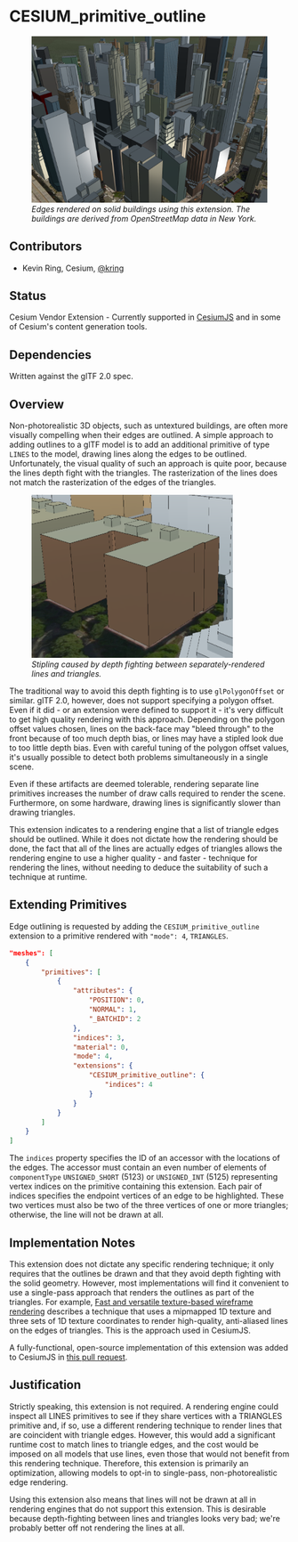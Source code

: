 # CESIUM_primitive_outline

<figure>
<img src="./figures/with-extension.png"/>
<figcaption><em>Edges rendered on solid buildings using this extension. The buildings are derived from OpenStreetMap data in New York.</em></figcaption>
</figure>

## Contributors

- Kevin Ring, Cesium, [@kring](https://github.com/kring)

## Status

Cesium Vendor Extension - Currently supported in [CesiumJS](https://cesium.com/cesiumjs) and in some of Cesium's content generation tools.

## Dependencies

Written against the glTF 2.0 spec.

## Overview

Non-photorealistic 3D objects, such as untextured buildings, are often more visually compelling when their edges are outlined. A simple approach to adding outlines to a glTF model is to add an additional primitive of type `LINES` to the model, drawing lines along the edges to be outlined. Unfortunately, the visual quality of such an approach is quite poor, because the lines depth fight with the triangles. The rasterization of the lines does not match the rasterization of the edges of the triangles.

<figure>
<img src="./figures/depth-fighting.png"/>
<figcaption><em>Stipling caused by depth fighting between separately-rendered lines and triangles.</em></figcaption>
</figure>

The traditional way to avoid this depth fighting is to use `glPolygonOffset` or similar. glTF 2.0, however, does not support specifying a polygon offset. Even if it did - or an extension were defined to support it - it's very difficult to get high quality rendering with this approach. Depending on the polygon offset values chosen, lines on the back-face may "bleed through" to the front because of too much depth bias, or lines may have a stipled look due to too little depth bias. Even with careful tuning of the polygon offset values, it's usually possible to detect both problems simultaneously in a single scene.

Even if these artifacts are deemed tolerable, rendering separate line primitives increases the number of draw calls required to render the scene. Furthermore, on some hardware, drawing lines is significantly slower than drawing triangles.

This extension indicates to a rendering engine that a list of triangle edges should be outlined. While it does not dictate how the rendering should be done, the fact that all of the lines are actually edges of triangles allows the rendering engine to use a higher quality - and faster - technique for rendering the lines, without needing to deduce the suitability of such a technique at runtime.

## Extending Primitives

Edge outlining is requested by adding the `CESIUM_primitive_outline` extension to a primitive rendered with `"mode": 4`, `TRIANGLES`.

```json
"meshes": [
    {
        "primitives": [
            {
                "attributes": {
                    "POSITION": 0,
                    "NORMAL": 1,
                    "_BATCHID": 2
                },
                "indices": 3,
                "material": 0,
                "mode": 4,
                "extensions": {
                    "CESIUM_primitive_outline": {
                        "indices": 4
                    }
                }
            }
        ]
    }
]
```

The `indices` property specifies the ID of an accessor with the locations of the edges. The accessor must contain an even number of elements of `componentType` `UNSIGNED_SHORT` (5123) or `UNSIGNED_INT` (5125) representing vertex indices on the primitive containing this extension. Each pair of indices specifies the endpoint vertices of an edge to be highlighted. These two vertices must also be two of the three vertices of one or more triangles; otherwise, the line will not be drawn at all.

## Implementation Notes

This extension does not dictate any specific rendering technique; it only requires that the outlines be drawn and that they avoid depth fighting with the solid geometry. However, most implementations will find it convenient to use a single-pass approach that renders the outlines as part of the triangles. For example, [Fast and versatile texture-based wireframe rendering](https://www.researchgate.net/publication/220067637_Fast_and_versatile_texture-based_wireframe_rendering) describes a technique that uses a mipmapped 1D texture and three sets of 1D texture coordinates to render high-quality, anti-aliased lines on the edges of triangles. This is the approach used in CesiumJS.

A fully-functional, open-source implementation of this extension was added to CesiumJS in [this pull request](https://github.com/CesiumGS/cesium/pull/8776).

## Justification

Strictly speaking, this extension is not required. A rendering engine could inspect all LINES primitives to see if they share vertices with a TRIANGLES primitive and, if so, use a different rendering technique to render lines that are coincident with triangle edges. However, this would add a significant runtime cost to match lines to triangle edges, and the cost would be imposed on all models that use lines, even those that would not benefit from this rendering technique. Therefore, this extension is primarily an optimization, allowing models to opt-in to single-pass, non-photorealistic edge rendering.

Using this extension also means that lines will not be drawn at all in rendering engines that do not support this extension. This is desirable because depth-fighting between lines and triangles looks very bad; we're probably better off not rendering the lines at all.
